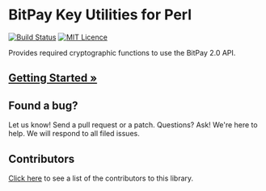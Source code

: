 # BitPay Key Utilities for Perl
[![Build Status](https://img.shields.io/travis/bitpay/bitpay-perl-keyutils.svg?style=flat-square)](https://travis-ci.org/bitpay/bitpay-perl-keyutils)
[![MIT Licence](https://img.shields.io/badge/license-MIT-blue.svg?style=flat-square)](http://opensource.org/licenses/MIT)

Provides required cryptographic functions to use the BitPay 2.0 API.

## [Getting Started &raquo;](http://dev.bitpay.com/guides/perl-key-utils.html)

## Found a bug?
Let us know! Send a pull request or a patch. Questions? Ask! We're here to help. We will respond to all filed issues.

## Contributors
[Click here](https://github.com/bitpay/bitpay-perl-keyutils/graphs/contributors) to see a list of the contributors to this library.

